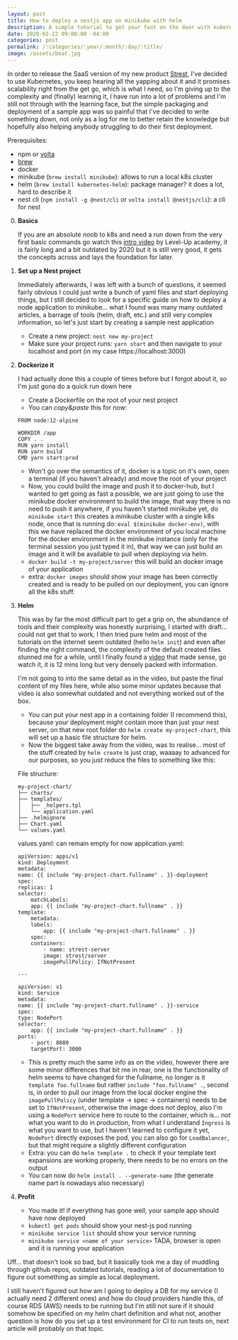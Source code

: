 ```yaml
---
layout: post
title: How to deploy a nestjs app on minikube with helm
description: A simple tutorial to get your foot on the door with kubernetes
date: 2020-02-22 09:00:00 -04:00
categories: post
permalink: /:categories/:year/:month/:day/:title/
image: /assets/boat.jpg
---
```


In order to release the SaaS version of my new product [Strest](www.strest.io), I've decided to use Kubernetes, you keep hearing all the yapping about it and it promises scalability right from the get go, which is what I need, so I'm giving up to the complexity and (finally) learning it, I have run into a lot of problems and I'm still not through with the learning face, but the simple packaging and deployment of a sample app was so painful that I've decided to write something down, not only as a log for me to better retain the knowledge but hopefully also helping anybody struggling to do their first deployment.

Prerequisites:

- npm or [volta](volta.sh)
- [brew](brew.sh)
- docker
- minikube (`brew install minikube`): allows to run a local k8s cluster
- helm (`brew install kubernetes-helm`): package manager? it does a lot, hard to describe it
- nest cli (`npm install -g @nest/cli` or `volta install @nestjs/cli`): a cli for nest

0. **Basics**

    If you are an absolute noob to k8s and need a run down from the very first basic commands go watch this [intro video](https://www.youtube.com/watch?v=gpmerrSpbHg) by Level-Up academy, it is fairly long and a bit outdated by 2020 but it is still very good, it gets the concepts across and lays the foundation for later.

1. **Set up a Nest project**

    Immediately afterwards, I was left with a bunch of questions, it seemed fairly obvious I could just write a bunch of yaml files and start deploying things, but I still decided to look for a specific guide on how to deploy a node application to minikube... what I found was many many outdated articles, a barrage of tools (helm, draft, etc.) and still very complex information, so let's just start by creating a sample nest application

    - Create a new project: `nest new my-project`
    - Make sure your project runs: `yarn start` and then navigate to your localhost and port (in my case https://localhost:3000)

2. **Dockerize it**

    I had actually done this a couple of times before but I forgot about it, so I'm just gona do a quick run down here

    - Create a Dockerfile on the root of your nest project
    - You can *copy&paste* this for now:

    ```
    FROM node:12-alpine
    
    WORKDIR /app
    COPY . .
    RUN yarn install
    RUN yarn build
    CMD yarn start:prod
    ```

    - Won't go over the semantics of it, docker is a topic on it's own, open a terminal (if you haven't already) and move the root of your project
    - Now, you could build the image and push it to docker-hub, but I wanted to get going as fast a possible, we are just going to use the minikube docker environment to build the image, that way there is no need to push it anywhere, if you haven't started minikube yet, do `minikube start` this creates a minikube cluster with a single k8s node, once that is running do: `eval $(minikube docker-env)`, with this we have replaced the docker environment of you local machine for the docker environment in the minikube instance (only for the terminal session you just typed it in), that way we can just build an image and it will be available to pull when deploying via helm.
    - `docker build -t my-project/server` this will build an docker image of your application
    - extra: `docker images` should show your image has been correctly created and is ready to be pulled on our deployment, you can ignore all the k8s stuff.

3. **Helm**

    This was by far the most difficult part to get a grip on, the abundance of tools and their complexity was honestly surprising, I started with draft... could not get that to work, I then tried pure helm and most of the tutorials on the internet seem outdated (hello `helm init`) and even after finding the right command, the complexity of the default created files stunned me for a while, until I finally found a [video](https://www.youtube.com/watch?v=9cwjtN3gkD4) that made sense, go watch it, it is 12 mins long but very densely packed with information.

    I'm not going to into the same detail as in the video, but paste the final content of my files here, while also some minor updates because that video is also somewhat outdated and not everything worked out of the box.

    - You can put your nest app in a containing folder (I recommend this), because your deployment might contain more than just your nest server, on that new root folder do `helm create my-project-chart`, this will set up a basic file structure for helm.
    - Now the biggest take away from the video, was to realise... most of the stuff created by `helm create` is just crap, waaaay to advanced for our purposes, so you just reduce the files to something like this:
    
    File structure:
    ```
    my-project-chart/
    ├── charts/
    ├── templates/
    │   ├── _helpers.tpl
    │   └── application.yaml
    ├── .helmignore
    ├── Chart.yaml
    └── values.yaml
    ```

    values.yaml: can remain empty for now
    application.yaml:
    ```
    apiVersion: apps/v1
    kind: Deployment
    metadata:
    name: {{ include "my-project-chart.fullname" . }}-deployment
    spec:
    replicas: 1
    selector:
        matchLabels:
        app: {{ include "my-project-chart.fullname" . }}
    template:
        metadata:
        labels:
            app: {{ include "my-project-chart.fullname" . }}
        spec:
        containers:
            - name: strest-server
            image: strest/server
            imagePullPolicy: IfNotPresent

    ---

    apiVersion: v1
    kind: Service
    metadata:
    name: {{ include "my-project-chart.fullname" . }}-service
    spec:
    type: NodePort
    selector:
        app: {{ include "my-project-chart.fullname" . }}
    ports:
        - port: 8080
        targetPort: 3000
    ```

    - This is pretty much the same info as on the video, however there are some minor differences that bit me in rear, one is the functionality of helm seems to have changed for the fullname, no longer is it `template foo.fullname` but rather `include "foo.fullname" .`, second is, in order to pull our image from the local docker engine the `imagePullPolicy` (under template -> spec -> containers) needs to be set to `IfNotPresent`, otherwise the image does not deploy, also I'm using a `NodePort` service here to route to the container, which is... not what you want to do in production, from what I understand `Ingress` is what you want to use, but I haven't learned to configure it yet, `NodePort` directly exposes the pod, you can also go for `LoadBalancer`, but that might require a slightly different configuration
    - Extra: you can do `helm template .` to check if your template text expansions are working properly, there needs to be no errors on the output
    - You can now do `helm install . --generate-name` (the generate name part is nowadays also necessary)

4. **Profit**

    - You made it! if everything has gone well, your sample app should have now deployed
    - `kubectl get pods` should show your nest-js pod running
    - `minikube service list` should show your service running
    - `minikube service <name of your service>` TADA, browser is open and it is running your application

Uff... that doesn't look so bad, but it basically took me a day of muddling through github repos, outdated tutorials, reading a lot of documentation to figure out something as simple as local deployment.

I still haven't figured out how am I going to deploy a DB for my service (I actually need 2 different ones) and how do cloud providers handle this, of course RDS (AWS) needs to be running but I'm still not sure if it should somehow be specified on my helm chart definition and what not, another question is how do you set up a test environment for CI to run tests on, next article will probably on that topic.
